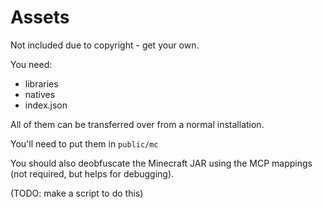 # Assets

Not included due to copyright - get your own.

You need:

-   libraries
-   natives
-   index.json

All of them can be transferred over from a normal installation.

You'll need to put them in `public/mc`

You should also deobfuscate the Minecraft JAR using the MCP mappings (not required, but helps for debugging).

(TODO: make a script to do this)
